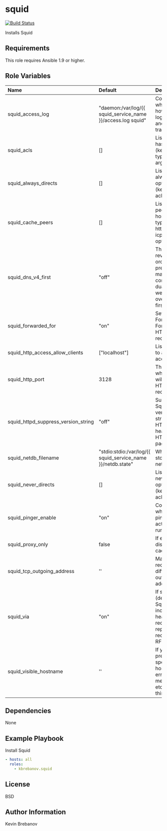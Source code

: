 squid
=====

[![Build Status](https://travis-ci.org/kbrebanov/ansible-squid.svg?branch=master)](https://travis-ci.org/kbrebanov/ansible-squid)

Installs Squid

Requirements
------------

This role requires Ansible 1.9 or higher.

Role Variables
--------------

| Name                                | Default                                                     | Description                                                                                            |
|:------------------------------------|:------------------------------------------------------------|:-------------------------------------------------------------------------------------------------------|
| squid_access_log                    | "daemon:/var/log/{{ squid_service_name }}/access.log squid" | Configures whether and how Squid logs HTTP and ICP transactions                                        |
| squid_acls                          | []                                                          | List of ACL hashes (keys: name, type, argument)                                                        |
| squid_always_directs                | []                                                          | List of always_direct options (keys: type, acl_name)                                                   |
| squid_cache_peers                   | []                                                          | List of cache peers (keys: hostname, type, http_port, icp_port, options<list>)                         |
| squid_dns_v4_first                  | "off"                                                       | This option reverses the order of preference to make Squid contact dual-stack websites over IPv4 first |
| squid_forwarded_for                 | "on"                                                        | Set X-Forwarded-For header in HTTP requests                                                            |
| squid_http_access_allow_clients     | ["localhost"]                                               | List of clients to allow access                                                                        |
| squid_http_port                     | 3128                                                        | The port where Squid will listen for HTTP requests                                                     |
| squid_httpd_suppress_version_string | "off"                                                       | Suppress Squid version string info in HTTP headers and HTML error pages                                |
| squid_netdb_filename                | "stdio:stdio:/var/log/{{ squid_service_name }}/netdb.state" | Where Squid stores it's netdb journal                                                                  |
| squid_never_directs                 | []                                                          | List of never_direct options (keys: type, acl_name)                                                    |
| squid_pinger_enable                 | "on"                                                        | Control whether the pinger is active at run-time                                                       |
| squid_proxy_only                    | false                                                       | If enabled, disables caching                                                                           |
| squid_tcp_outgoing_address          | ''                                                          | Map requests to different outgoing IP address                                                          |
| squid_via                           | "on"                                                        | If set (default), Squid will include a Via header in requests and replies are required by RFC2616      |
| squid_visible_hostname              | ''                                                          | If you want to present a special hostname in error messages, etc, define this                          |

Dependencies
------------

None

Example Playbook
----------------

Install Squid
```yaml
- hosts: all
  roles:
    - kbrebanov.squid
```

License
-------

BSD

Author Information
------------------

Kevin Brebanov

